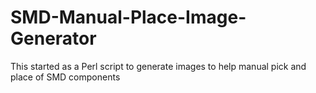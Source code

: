 # SMD-Manual-Place-Image-Generator
This started as a Perl script to generate images to help manual pick and place of SMD components
